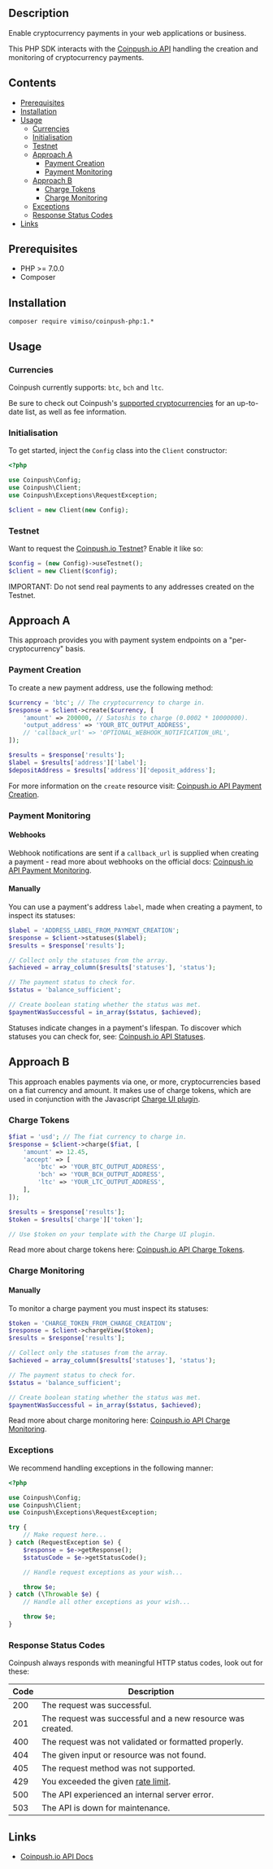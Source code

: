 ## Description

Enable cryptocurrency payments in your web applications or business.

This PHP SDK interacts with the [Coinpush.io API](http://coinpush.test/docs/api) handling the creation and monitoring of cryptocurrency payments.

## Contents

* [Prerequisites](#prerequisites)
* [Installation](#installation)
* [Usage](#usage)
    * [Currencies](#currencies)
    * [Initialisation](#initialisation)
    * [Testnet](#testnet)
    * [Approach A](#approach-a)
        * [Payment Creation](#payment-creation)
        * [Payment Monitoring](#payment-monitoring)
    * [Approach B](#approach-b)
        * [Charge Tokens](#charge-tokens)
        * [Charge Monitoring](#charge-monitoring)
    * [Exceptions](#exceptions)
    * [Response Status Codes](#response-status-codes)
* [Links](#links)

## Prerequisites

* PHP >= 7.0.0
* Composer

## Installation

```
composer require vimiso/coinpush-php:1.*
```

## Usage

### Currencies

Coinpush currently supports: `btc`, `bch` and `ltc`.

Be sure to check out Coinpush's [supported cryptocurrencies](https://coinpush.io/docs/api#currencies) for an up-to-date list, as well as fee information.

### Initialisation

To get started, inject the `Config` class into the `Client` constructor:

```php
<?php

use Coinpush\Config;
use Coinpush\Client;
use Coinpush\Exceptions\RequestException;

$client = new Client(new Config);
```

### Testnet

Want to request the [Coinpush.io Testnet](https://coinpush.io/api/testnet)? Enable it like so:

```php
$config = (new Config)->useTestnet();
$client = new Client($config);
```

IMPORTANT: Do not send real payments to any addresses created on the Testnet.

## Approach A

This approach provides you with payment system endpoints on a "per-cryptocurrency" basis.

### Payment Creation

To create a new payment address, use the following method:

```php
$currency = 'btc'; // The cryptocurrency to charge in.
$response = $client->create($currency, [
    'amount' => 200000, // Satoshis to charge (0.0002 * 10000000).
    'output_address' => 'YOUR_BTC_OUTPUT_ADDRESS',
    // 'callback_url' => 'OPTIONAL_WEBHOOK_NOTIFICATION_URL',
]);

$results = $response['results'];
$label = $results['address']['label'];
$depositAddress = $results['address']['deposit_address'];
```

For more information on the `create` resource visit: [Coinpush.io API Payment Creation](https://coinpush.io/docs/api#creation).

### Payment Monitoring

#### Webhooks
Webhook notifications are sent if a `callback_url` is supplied when creating a payment - read more about webhooks on the official docs: [Coinpush.io API Payment Monitoring](https://coinpush.io/docs/api#monitoring).

#### Manually
You can use a payment's address `label`, made when creating a payment, to inspect its statuses:

```php
$label = 'ADDRESS_LABEL_FROM_PAYMENT_CREATION';
$response = $client->statuses($label);
$results = $response['results'];

// Collect only the statuses from the array.
$achieved = array_column($results['statuses'], 'status');

// The payment status to check for.
$status = 'balance_sufficient';

// Create boolean stating whether the status was met.
$paymentWasSuccessful = in_array($status, $achieved);
```

Statuses indicate changes in a payment's lifespan. To discover which statuses you can check for, see: [Coinpush.io API Statuses](https://coinpush.io/docs/api#statuses).

## Approach B

This approach enables payments via one, or more, cryptocurrencies based on a fiat currency and amount. It makes use of charge tokens, which are used in conjunction with the Javascript [Charge UI plugin](https://github.com/Vimiso/coinpush-charge-ui).

### Charge Tokens

```php
$fiat = 'usd'; // The fiat currency to charge in.
$response = $client->charge($fiat, [
    'amount' => 12.45,
    'accept' => [
        'btc' => 'YOUR_BTC_OUTPUT_ADDRESS',
        'bch' => 'YOUR_BCH_OUTPUT_ADDRESS',
        'ltc' => 'YOUR_LTC_OUTPUT_ADDRESS',
    ],
]);

$results = $response['results'];
$token = $results['charge']['token'];

// Use $token on your template with the Charge UI plugin.
```

Read more about charge tokens here: [Coinpush.io API Charge Tokens](https://coinpush.io/docs/api#charge-tokens).

### Charge Monitoring

#### Manually

To monitor a charge payment you must inspect its statuses:

```php
$token = 'CHARGE_TOKEN_FROM_CHARGE_CREATION';
$response = $client->chargeView($token);
$results = $response['results'];

// Collect only the statuses from the array.
$achieved = array_column($results['statuses'], 'status');

// The payment status to check for.
$status = 'balance_sufficient';

// Create boolean stating whether the status was met.
$paymentWasSuccessful = in_array($status, $achieved);
```

Read more about charge monitoring here: [Coinpush.io API Charge Monitoring](https://coinpush.io/docs/api#charge-monitoring).

### Exceptions

We recommend handling exceptions in the following manner:

```php
<?php

use Coinpush\Config;
use Coinpush\Client;
use Coinpush\Exceptions\RequestException;

try {
    // Make request here...
} catch (RequestException $e) {
    $response = $e->getResponse();
    $statusCode = $e->getStatusCode();

    // Handle request exceptions as your wish...

    throw $e;
} catch (\Throwable $e) {
    // Handle all other exceptions as your wish...

    throw $e;
}
```

### Response Status Codes

Coinpush always responds with meaningful HTTP status codes, look out for these:

| Code | Description |
| ---- |-------------|
| 200  | The request was successful. |
| 201  | The request was successful and a new resource was created. |
| 400  | The request was not validated or formatted properly. |
| 404  | The given input or resource was not found. |
| 405  | The request method was not supported. |
| 429  | You exceeded the given [rate limit](https://coinpush.io/docs/api#limiting). |
| 500  | The API experienced an internal server error. |
| 503  | The API is down for maintenance. |

## Links

* [Coinpush.io API Docs](https://coinpush.io/docs/api)